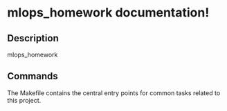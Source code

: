 # mlops_homework documentation!

## Description

mlops_homework

## Commands

The Makefile contains the central entry points for common tasks related to this project.


